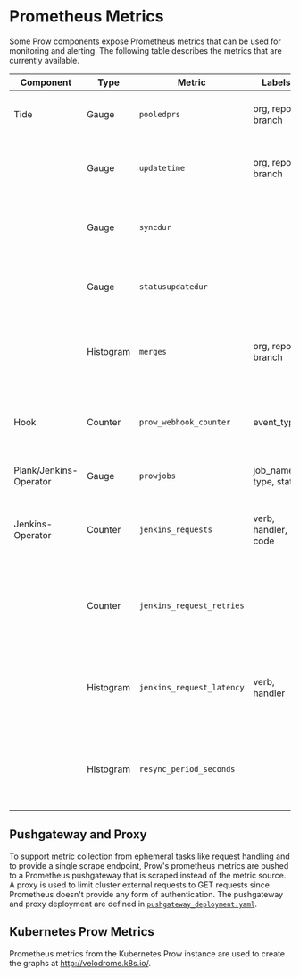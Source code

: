 # Prometheus Metrics

Some Prow components expose Prometheus metrics that can be used for monitoring
and alerting. The following table describes the metrics that are currently
available.

| Component              	| Type      	| Metric                    	| Labels                	| Description                                               	|
|------------------------	|-----------	|---------------------------	|-----------------------	|-----------------------------------------------------------	|
| Tide                   	| Gauge     	| `pooledprs`               	| org, repo, branch     	| The number of PRs in each Tide pool.                      	|
|                        	| Gauge     	| `updatetime`              	| org, repo, branch     	| The last time each Tide pool was synced.                  	|
|                        	| Gauge     	| `syncdur`                 	|                       	| The Tide sync controller loop duration.                   	|
|                        	| Gauge     	| `statusupdatedur`         	|                       	| The Tide status controller loop duration.                 	|
|                        	| Histogram 	| `merges`                  	| org, repo, branch     	| A histogram of the number of PRs in each merge.           	|
| Hook                   	| Counter   	| `prow_webhook_counter`    	| event_type            	| The number of GitHub webhooks received by Prow.           	|
| Plank/Jenkins-Operator 	| Gauge     	| `prowjobs`                	| job_name, type, state 	| The number of ProwJobs.                                   	|
| Jenkins-Operator       	| Counter   	| `jenkins_requests`        	| verb, handler, code   	| The number of jenkins requests made by Prow.              	|
|                        	| Counter   	| `jenkins_request_retries` 	|                       	| The number of jenkins request retries Prow has made.      	|
|                        	| Histogram 	| `jenkins_request_latency` 	| verb, handler         	| A histogram of round trip times between Prow and Jenkins. 	|
|                        	| Histogram 	| `resync_period_seconds`   	|                       	| A histogram of the jenkins controller loop duration.      	|


## Pushgateway and Proxy

To support metric collection from ephemeral tasks like request handling and to
provide a single scrape endpoint, Prow's prometheus metrics are pushed to a
Prometheus pushgateway that is scraped instead of the metric source. A proxy is
used to limit cluster external requests to GET requests since Prometheus doesn't
provide any form of authentication. The pushgateway and proxy deployment are
defined in [`pushgateway_deployment.yaml`](/prow/cluster/pushgateway_deployment.yaml).

## Kubernetes Prow Metrics

Prometheus metrics from the Kubernetes Prow instance are used to create the
graphs at http://velodrome.k8s.io/.
